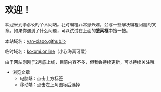 # 欢迎！

欢迎来到李彦筱的个人网站。我对编程非常感兴趣，会写一些解决编程问题的文章。如果你遇到了什么问题，可以试试在上面的**搜索框**中搜一搜。

本站域名：[yan-xiaoo.github.io](https://yan-xiaoo.github.io)

临时域名：[kokomi.online](https://www.kokomi.online)（小心海真可爱）

由于网站刚刚于2月底上线，目前内容不多，但我会持续更新，可以持续关注哦



- 浏览文章
  - 电脑端：点击上方标签
  - 移动端：点击左上角图标后选择
